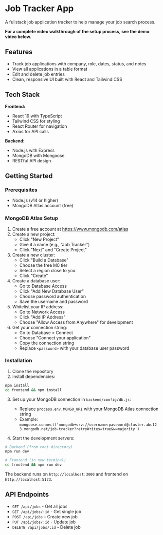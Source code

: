 # Job Tracker App

A fullstack job application tracker to help manage your job search process.

**For a complete video walkthrough of the setup process, see the demo video below.**

## Features

- Track job applications with company, role, dates, status, and notes
- View all applications in a table format
- Edit and delete job entries
- Clean, responsive UI built with React and Tailwind CSS

## Tech Stack

**Frontend:**
- React 19 with TypeScript
- Tailwind CSS for styling
- React Router for navigation
- Axios for API calls

**Backend:**
- Node.js with Express
- MongoDB with Mongoose
- RESTful API design

## Getting Started

### Prerequisites
- Node.js (v14 or higher)
- MongoDB Atlas account (free)

### MongoDB Atlas Setup

1. Create a free account at https://www.mongodb.com/atlas
2. Create a new project:
   - Click "New Project"
   - Give it a name (e.g., "Job Tracker")
   - Click "Next" and "Create Project"
3. Create a new cluster:
   - Click "Build a Database"
   - Choose the free M0 tier
   - Select a region close to you
   - Click "Create"
4. Create a database user:
   - Go to Database Access
   - Click "Add New Database User"
   - Choose password authentication
   - Save the username and password
5. Whitelist your IP address:
   - Go to Network Access
   - Click "Add IP Address"
   - Choose "Allow Access from Anywhere" for development
6. Get your connection string:
   - Go to Database > Connect
   - Choose "Connect your application"
   - Copy the connection string
   - Replace `<password>` with your database user password

### Installation

1. Clone the repository
2. Install dependencies:
```bash
npm install
cd frontend && npm install
```

3. Set up your MongoDB connection in `backend/config/db.js`:
   - Replace `process.env.MONGO_URI` with your MongoDB Atlas connection string
   - Example: `mongoose.connect('mongodb+srv://username:password@cluster.abc123.mongodb.net/job-tracker?retryWrites=true&w=majority')`

4. Start the development servers:
```bash
# Backend (from root directory)
npm run dev

# Frontend (in new terminal)
cd frontend && npm run dev
```

The backend runs on `http://localhost:3000` and frontend on `http://localhost:5173`.

## API Endpoints

- `GET /api/jobs` - Get all jobs
- `GET /api/jobs/:id` - Get single job
- `POST /api/jobs` - Create new job
- `PUT /api/jobs/:id` - Update job
- `DELETE /api/jobs/:id` - Delete job
